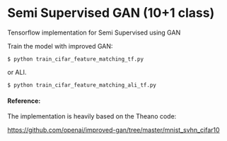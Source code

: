 # Semi Supervised GAN (10+1 class)

Tensorflow implementation for Semi Supervised using GAN


Train the model with improved GAN:

    $ python train_cifar_feature_matching_tf.py

or ALI. 

    $ python train_cifar_feature_matching_ali_tf.py


#### Reference:
The implementation is heavily based on the Theano code: 

 https://github.com/openai/improved-gan/tree/master/mnist_svhn_cifar10
